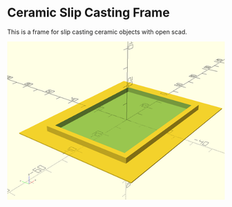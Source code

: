 # Ceramic Slip Casting Frame
This is a frame for slip casting ceramic objects with open scad.   
  


[![](image_600.png)](image.png)






























